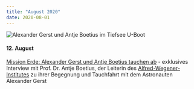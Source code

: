 ```yaml
---
title: "August 2020"
date: 2020-08-01
---
```


![Alexander Gerst und Antje Boetius im Tiefsee U-Boot](http://res.cloudinary.com/deepwave-org/image/upload/v1747244339/deepwave.org/MissionErdeAzoren_JoachimJakobsen.jpg)

#### **12\. August**

[Mission Erde: Alexander Gerst und Antje Boetius tauchen ab](https://www.deepwave.org/mission-erde-alexander-gerst-und-antje-boetius-tauchen-ab/) - exklusives Interview mit Prof. Dr. Antje Boetius, der Leiterin des [Alfred-Wegener-Institutes](https://www.awi.de/) zu ihrer Begegnung und Tauchfahrt mit dem Astronauten Alexander Gerst
